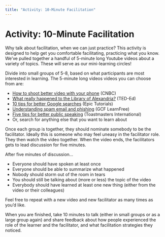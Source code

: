 ```yaml
---
title: "Activity: 10-Minute Facilitation"
---
```

# Activity: 10-Minute Facilitation

Why talk about facilitation, when we can just practice? This activity is designed to help get you comfortable facilitating, practicing what you know. We’ve pulled together a handful of 5-minute long Youtube videos about a variety of topics. These will serve as our mini-learning circles!

Divide into small groups of 5-8, based on what participants are most interested in learning. The 5-minute long videos videos you can choose from are:

- [How to shoot better video with your phone](https://www.youtube.com/watch?v=7YLKcv69HQU) (CNBC)
- [What really happened to the Library of Alexandria?](https://www.youtube.com/watch?v=jvWncVbXfJ0) (TED-Ed)
- [10 tips for better Google searches](https://www.youtube.com/watch?v=R0DQfwc72PM) (Epic Tutorials)
- [Understanding spam email and phishing](https://www.youtube.com/watch?v=NI37JI7KnSc&list=PLpQQipWcxwt-IW6q0DkoIktFb2-GBnHTd&index=2) (GCF LearnFree)
- [Five tips for better public speaking](https://www.youtube.com/watch?v=AykYRO5d_lI) (Toastmasters International)
- Or, search for anything else that you want to learn about

Once each group is together, they should nominate somebody to be the facilitator. Ideally this is someone who may feel uneasy in the facilitator role. They then watch the video together. When the video ends, the facilitators gets to lead discussion for five minutes.

After five minutes of discussion...
- Everyone should have spoken at least once
- Everyone should be able to summarize what happened
- Nobody should storm out of the room in tears
- You should still be talking about (more or less) the topic of the video
- Everybody should have learned at least one new thing (either from the video or their colleagues)

Feel free to repeat with a new video and new facilitator as many times as you’d like.

When you are finished, take 10 minutes to talk (either in small groups or as a large group again) and share feedback about how people experienced the role of the learner and the facilitator, and what facilitation strategies they noticed.


